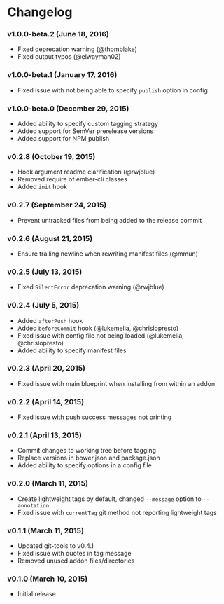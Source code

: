 # Changelog

### v1.0.0-beta.2 (June 18, 2016)

* Fixed deprecation warning (@thomblake)
* Fixed output typos (@elwayman02)

### v1.0.0-beta.1 (January 17, 2016)

* Fixed issue with not being able to specify `publish` option in config

### v1.0.0-beta.0 (December 29, 2015)

* Added ability to specify custom tagging strategy
* Added support for SemVer prerelease versions
* Added support for NPM publish

### v0.2.8 (October 19, 2015)

* Hook argument readme clarification (@rwjblue)
* Removed require of ember-cli classes
* Added `init` hook

### v0.2.7 (September 24, 2015)

* Prevent untracked files from being added to the release commit

### v0.2.6 (August 21, 2015)

* Ensure trailing newline when rewriting manifest files (@mmun)

### v0.2.5 (July 13, 2015)

* Fixed `SilentError` deprecation warning (@rwjblue)

### v0.2.4 (July 5, 2015)

* Added `afterPush` hook
* Added `beforeCommit` hook (@lukemelia, @chrislopresto)
* Fixed issue with config file not being loaded (@lukemelia, @chrislopresto)
* Added ability to specify manifest files

### v0.2.3 (April 20, 2015)

* Fixed issue with main blueprint when installing from within an addon

### v0.2.2 (April 14, 2015)

* Fixed issue with push success messages not printing

### v0.2.1 (April 13, 2015)

* Commit changes to working tree before tagging
* Replace versions in bower.json and package.json
* Added ability to specify options in a config file

### v0.2.0 (March 11, 2015)

* Create lightweight tags by default, changed `--message` option to `--annotation`
* Fixed issue with `currentTag` git method not reporting lightweight tags

### v0.1.1 (March 11, 2015)

* Updated git-tools to v0.4.1
* Fixed issue with quotes in tag message
* Removed unused addon files/directories

### v0.1.0 (March 10, 2015)

* Initial release
